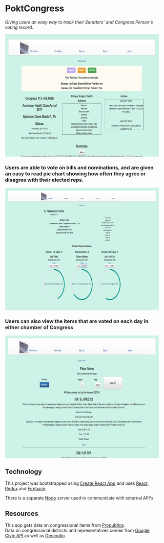 # PoktCongress

*Giving users an easy way to track their Senators' and Congress Person's voting record.*

<img src="./src/images/screenshots/specific_bill_not_votes.png" height="400px" />

### Users are able to vote on bills and nominations, and are given an easy to read pie chart showing how often they agree or disagree with their elected reps.

<img src="./src/images/screenshots/fake_profile_disagree_agree.png" height="400px" />

### Users can also view the items that are voted on each day in either chamber of Congress

<img src="./src/images/screenshots/floor_items_house.png" height="400px" />

## Technology
This project was bootstrapped using [Create React App](https://github.com/facebookincubator/create-react-app) and uses [React](https://facebook.github.io/react/), [Redux](http://redux.js.org/) and [Firebase](http://firebase.google.com/).

There is a separate [Node](https://nodejs.org) server used to communicate with external API's.

## Resources
This app gets data on congressional items from [Propublica](www.propublica.org). <br />
Data on congressional districts and representatives comes from [Google Civic API](https://developers.google.com/civic-information/) as well as [Geocodio](geocod.io).